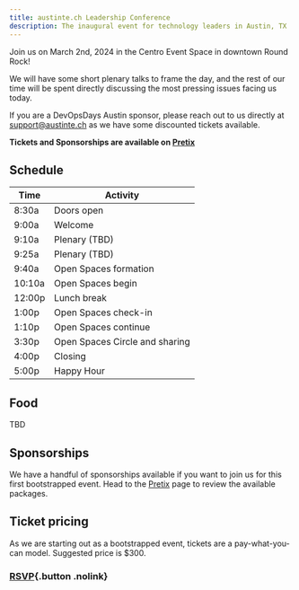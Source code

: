 ```yaml
---
title: austinte.ch Leadership Conference
description: The inaugural event for technology leaders in Austin, TX
---
```


Join us on March 2nd, 2024 in the Centro Event Space in downtown Round Rock!

We will have some short plenary talks to frame the day, and the rest of our time will be spent directly discussing the most pressing issues facing us today.

If you are a DevOpsDays Austin sponsor, please reach out to us directly at <support@austinte.ch> as we have some discounted tickets available.

**Tickets and Sponsorships are available on [Pretix](https://tickets.austinte.ch/ats-01/)**

## Schedule

Time | Activity
--|--
8:30a | Doors open
9:00a | Welcome
9:10a | Plenary (TBD)
9:25a | Plenary (TBD)
9:40a | Open Spaces formation
10:10a | Open Spaces begin
12:00p | Lunch break
1:00p | Open Spaces check-in
1:10p | Open Spaces continue
3:30p | Open Spaces Circle and sharing
4:00p | Closing
5:00p | Happy Hour

## Food

TBD

## Sponsorships

We have a handful of sponsorships available if you want to join us for this first bootstrapped event. Head to the [Pretix](https://tickets.austinte.ch/ats-01/) page to review the available packages.

## Ticket pricing

As we are starting out as a bootstrapped event, tickets are a pay-what-you-can model. Suggested price is $300.

### [RSVP](https://tickets.austinte.ch/ats-01){.button .nolink}

